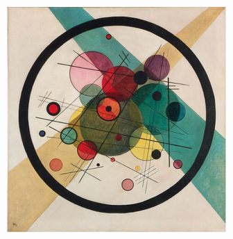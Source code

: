 ![kandinsky vasily circles within a circle](kandinsky-vasily-circles-within-a-circle.jpg "kandinsky vasily circles within a circle")

